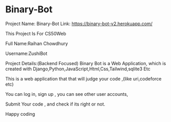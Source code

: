 # Binary-Bot
Project Name: Binary-Bot
Link: https://binary-bot-v2.herokuapp.com/

This Project Is For CS50Web

Full Name:Raihan Chowdhury

Username:ZushiBot

Project Details:(Backend Focused)
Binary Bot is a Web Application, which is created with Django,Python,JavaScript,Html,Css,Tailwind,sqlite3 Etc

This is a web application that that will judge your code ,(like uri,codeforce etc)

You can log in, sign up , you can see other user accounts,

Submit Your code , and check if its right or not.


Happy coding
